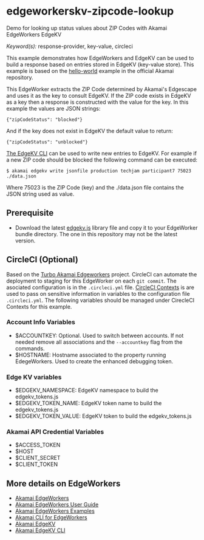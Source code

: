 # edgeworkerskv-zipcode-lookup
Demo for looking up status values about ZIP Codes with Akamai EdgeWorkers EdgeKV

*Keyword(s):* response-provider, key-value, circleci<br>

This example demonstrates how EdgeWorkers and EdgeKV can be used to build a response based on entries stored in EdgeKV (key-value store). This example is based on the [hello-world](https://github.com/akamai/edgeworkers-examples/tree/master/edgekv/examples/hello-world) example in the official Akamai repository.

This EdgeWorker extracts the ZIP Code determined by Akamai's Edgescape and uses it as the key to consult EdgeKV. If the ZIP code exists in EdgeKV as a key then a response is constructed with the value for the key. In this example the values are JSON strings:

`{"zipCodeStatus": "blocked"}`

And if the key does not exist in EdgeKV the default value to return:

`{"zipCodeStatus": "unblocked"}`

[The EdgeKV CLI](https://github.com/akamai/cli-edgeworkers/blob/master/docs/edgekv_cli.md) can be used to write new entries to EdgeKV. For example if a new ZIP code should be blocked the following command can be executed:

`$ akamai edgekv write jsonfile production techjam participant7 75023 ./data.json`

Where 75023 is the ZIP Code (key) and the ./data.json file contains the JSON string used as value.

## Prerequisite
* Download the latest [edgekv.js](https://github.com/akamai/edgeworkers-examples/blob/master/edgekv/lib/edgekv.js) library file and copy it to your EdgeWorker bundle directory. The one in this repository may not be the latest version.

## CircleCI (Optional)
Based on the [Turbo Akamai Edgeworkers](https://github.com/jaescalo/Turbo-Akamai-EdgeWorkers) project. CircleCI can automate the deployment to staging for this EdgeWorker on each `git commit`. The asociated configuration is in the `.circleci.yml` file.
[CircleCI Contexts](https://circleci.com/docs/2.0/contexts/]) is are used to pass on sensitive information in variables to the configuration file `.circleci.yml`. The following variables should be managed under CirecleCI Contexts for this example. 

### Account Info Variables
- $ACCOUNTKEY: Optional. Used to switch between accounts. If not needed remove all associations and the `--accountkey` flag from the commands.
- $HOSTNAME: Hostname associated to the property running EdegeWorkers. Used to create the enhanced debugging token.

### Edge KV variables
- $EDGEKV_NAMESPACE: EdgeKV namespace to build the edgekv_tokens.js
- $EDGEKV_TOKEN_NAME: EdgeKV token name to build the edgekv_tokens.js
- $EDGEKV_TOKEN_VALUE: EdgeKV token to build the edgekv_tokens.js

### Akamai API Credential Variables
- $ACCESS_TOKEN
- $HOST
- $CLIENT_SECRET
- $CLIENT_TOKEN

## More details on EdgeWorkers
- [Akamai EdgeWorkers](https://developer.akamai.com/akamai-edgeworkers-overview)
- [Akamai EdgeWorkers User Guide](https://learn.akamai.com/en-us/webhelp/edgeworkers/edgeworkers-user-guide/GUID-14077BCA-0D9F-422C-8273-2F3E37339D5B.html)
- [Akamai EdgeWorkers Examples](https://github.com/akamai/edgeworkers-examples)
- [Akamai CLI for EdgeWorkers](https://developer.akamai.com/legacy/cli/packages/edgeworkers.html)
- [Akamai EdgeKV](https://learn.akamai.com/en-us/webhelp/edgeworkers/edgekv-getting-started-guide/index.html)
- [Akamai EdgeKV CLI](https://github.com/akamai/cli-edgeworkers/blob/master/docs/edgekv_cli.md)